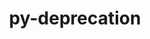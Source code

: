 ---
title: "py-deprecation"
layout: cache
categories: [package, develop-2024-10-13]
meta: {"versions": ["2.1.0"], "compilers": ["gcc@=11.1.0", "gcc@=11.4.0", "gcc@=9.4.0", "oneapi@=2024.2.1"], "oss": ["ubuntu20.04", "ubuntu22.04"], "platforms": ["linux"], "targets": ["neoverse_v1", "neoverse_v2", "ppc64le", "x86_64_v3"], "stacks": ["data-vis-sdk", "e4s", "e4s-neoverse-v2", "e4s-neoverse_v1", "e4s-oneapi", "e4s-power", "root"], "num_specs": 8, "num_specs_by_stack": {"e4s-power": 1, "root": 8, "data-vis-sdk": 2, "e4s-neoverse_v1": 1, "e4s-neoverse-v2": 1, "e4s": 2, "e4s-oneapi": 1}}
spec_details: [{"hash": "f55wy4rnoj6syburqyg72r74n3eei4c5", "compiler": "gcc@=9.4.0", "versions": ["2.1.0"], "os": "ubuntu20.04", "platform": "linux", "target": "ppc64le", "variants": ["build_system=python_pip"], "stacks": ["e4s-power", "root"], "size": "-", "tarball": "https://binaries.spack.io/develop-2024-10-13/build_cache/linux-ubuntu20.04-ppc64le/gcc-9.4.0/py-deprecation-2.1.0/linux-ubuntu20.04-ppc64le-gcc-9.4.0-py-deprecation-2.1.0-f55wy4rnoj6syburqyg72r74n3eei4c5.spack"}, {"hash": "6ce2ewzj3w5hcyth33j62lklfqvpjith", "compiler": "gcc@=11.1.0", "versions": ["2.1.0"], "os": "ubuntu20.04", "platform": "linux", "target": "x86_64_v3", "variants": ["build_system=python_pip"], "stacks": ["root", "data-vis-sdk"], "size": "-", "tarball": "https://binaries.spack.io/develop-2024-10-13/build_cache/linux-ubuntu20.04-x86_64_v3/gcc-11.1.0/py-deprecation-2.1.0/linux-ubuntu20.04-x86_64_v3-gcc-11.1.0-py-deprecation-2.1.0-6ce2ewzj3w5hcyth33j62lklfqvpjith.spack"}, {"hash": "4nwtqvu2r4iieaz6vshbiibhb7ehgeya", "compiler": "gcc@=11.1.0", "versions": ["2.1.0"], "os": "ubuntu20.04", "platform": "linux", "target": "x86_64_v3", "variants": ["build_system=python_pip"], "stacks": ["root", "data-vis-sdk"], "size": "-", "tarball": "https://binaries.spack.io/develop-2024-10-13/build_cache/linux-ubuntu20.04-x86_64_v3/gcc-11.1.0/py-deprecation-2.1.0/linux-ubuntu20.04-x86_64_v3-gcc-11.1.0-py-deprecation-2.1.0-4nwtqvu2r4iieaz6vshbiibhb7ehgeya.spack"}, {"hash": "hmf4tdxmdmhaqlysibe57dhync3jpmap", "compiler": "gcc@=11.4.0", "versions": ["2.1.0"], "os": "ubuntu22.04", "platform": "linux", "target": "neoverse_v1", "variants": ["build_system=python_pip"], "stacks": ["e4s-neoverse_v1", "root"], "size": "-", "tarball": "https://binaries.spack.io/develop-2024-10-13/build_cache/linux-ubuntu22.04-neoverse_v1/gcc-11.4.0/py-deprecation-2.1.0/linux-ubuntu22.04-neoverse_v1-gcc-11.4.0-py-deprecation-2.1.0-hmf4tdxmdmhaqlysibe57dhync3jpmap.spack"}, {"hash": "5nixjshno43k2zyr2kg5icqjescyjdyz", "compiler": "gcc@=11.4.0", "versions": ["2.1.0"], "os": "ubuntu22.04", "platform": "linux", "target": "neoverse_v2", "variants": ["build_system=python_pip"], "stacks": ["e4s-neoverse-v2", "root"], "size": "-", "tarball": "https://binaries.spack.io/develop-2024-10-13/build_cache/linux-ubuntu22.04-neoverse_v2/gcc-11.4.0/py-deprecation-2.1.0/linux-ubuntu22.04-neoverse_v2-gcc-11.4.0-py-deprecation-2.1.0-5nixjshno43k2zyr2kg5icqjescyjdyz.spack"}, {"hash": "u3ztp65tzj4ew7xubq67nh3rsi277wqe", "compiler": "gcc@=11.4.0", "versions": ["2.1.0"], "os": "ubuntu22.04", "platform": "linux", "target": "x86_64_v3", "variants": ["build_system=python_pip"], "stacks": ["root", "e4s"], "size": "-", "tarball": "https://binaries.spack.io/develop-2024-10-13/build_cache/linux-ubuntu22.04-x86_64_v3/gcc-11.4.0/py-deprecation-2.1.0/linux-ubuntu22.04-x86_64_v3-gcc-11.4.0-py-deprecation-2.1.0-u3ztp65tzj4ew7xubq67nh3rsi277wqe.spack"}, {"hash": "kom4yxjjvijcmepd7gpmz6k3au5qoza5", "compiler": "gcc@=11.4.0", "versions": ["2.1.0"], "os": "ubuntu22.04", "platform": "linux", "target": "x86_64_v3", "variants": ["build_system=python_pip"], "stacks": ["root", "e4s"], "size": "-", "tarball": "https://binaries.spack.io/develop-2024-10-13/build_cache/linux-ubuntu22.04-x86_64_v3/gcc-11.4.0/py-deprecation-2.1.0/linux-ubuntu22.04-x86_64_v3-gcc-11.4.0-py-deprecation-2.1.0-kom4yxjjvijcmepd7gpmz6k3au5qoza5.spack"}, {"hash": "mg3una4iehifrljvvauvsashpen57t2g", "compiler": "oneapi@=2024.2.1", "versions": ["2.1.0"], "os": "ubuntu22.04", "platform": "linux", "target": "x86_64_v3", "variants": ["build_system=python_pip"], "stacks": ["root", "e4s-oneapi"], "size": "-", "tarball": "https://binaries.spack.io/develop-2024-10-13/build_cache/linux-ubuntu22.04-x86_64_v3/oneapi-2024.2.1/py-deprecation-2.1.0/linux-ubuntu22.04-x86_64_v3-oneapi-2024.2.1-py-deprecation-2.1.0-mg3una4iehifrljvvauvsashpen57t2g.spack"}]
---